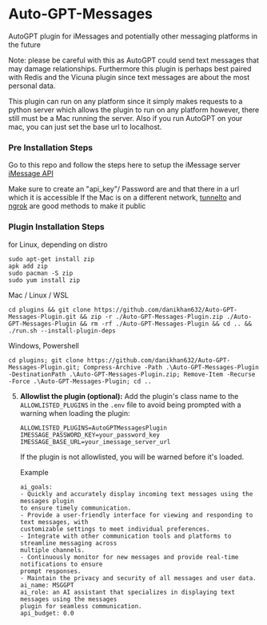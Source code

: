 # Auto-GPT-Messages


AutoGPT plugin for iMessages and potentially other messaging platforms in the future

Note: please be careful with this as AutoGPT could send text messages that may damage relationships. Furthermore this plugin is perhaps best paired with Redis and the Vicuna plugin
since text messages are about the most personal data.


This plugin can run on any platform since it simply makes requests to a python server which allows the plugin to run on any platform however, there still must be a Mac running the server. Also if you run AutoGPT on your mac, you can just set the base url to localhost.

### Pre Installation Steps
Go to this repo and follow the steps here to setup the iMessage server
[iMessage API](https://github.com/danikhan632/iMessage-API)

Make sure to create an "api_key"/ Password are and that there in a url which it is accessible
If the Mac is on a different network, [tunnelto](https://tunnelto.dev/) and [ngrok](https://ngrok.com/) are good methods to make it public


### Plugin Installation Steps

for Linux, depending on distro
```
sudo apt-get install zip
apk add zip
sudo pacman -S zip
sudo yum install zip
```
Mac / Linux / WSL
```
cd plugins && git clone https://github.com/danikhan632/Auto-GPT-Messages-Plugin.git && zip -r ./Auto-GPT-Messages-Plugin.zip ./Auto-GPT-Messages-Plugin && rm -rf ./Auto-GPT-Messages-Plugin && cd .. && ./run.sh --install-plugin-deps

```
Windows, Powershell
```
cd plugins; git clone https://github.com/danikhan632/Auto-GPT-Messages-Plugin.git; Compress-Archive -Path .\Auto-GPT-Messages-Plugin -DestinationPath .\Auto-GPT-Messages-Plugin.zip; Remove-Item -Recurse -Force .\Auto-GPT-Messages-Plugin; cd ..
```



5. **Allowlist the plugin (optional):**
   Add the plugin's class name to the `ALLOWLISTED_PLUGINS` in the `.env` file to avoid being prompted with a warning when loading the plugin:

   ``` shell
   ALLOWLISTED_PLUGINS=AutoGPTMessagesPlugin
   IMESSAGE_PASSWORD_KEY=your_password_key
   IMESSAGE_BASE_URL=your_imessage_server_url
   ```

   If the plugin is not allowlisted, you will be warned before it's loaded.


   Example
   ```
   ai_goals:
   - Quickly and accurately display incoming text messages using the messages plugin
   to ensure timely communication.
   - Provide a user-friendly interface for viewing and responding to text messages, with
   customizable settings to meet individual preferences.
   - Integrate with other communication tools and platforms to streamline messaging across
   multiple channels.
   - Continuously monitor for new messages and provide real-time notifications to ensure
   prompt responses.
   - Maintain the privacy and security of all messages and user data.
   ai_name: MSGGPT
   ai_role: an AI assistant that specializes in displaying text messages using the messages
   plugin for seamless communication.
   api_budget: 0.0
```